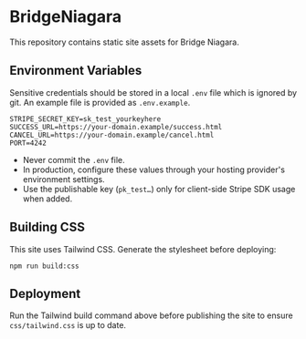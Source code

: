 # BridgeNiagara

This repository contains static site assets for Bridge Niagara.

## Environment Variables

Sensitive credentials should be stored in a local `.env` file which is ignored by git. An example file is provided as `.env.example`.

```
STRIPE_SECRET_KEY=sk_test_yourkeyhere
SUCCESS_URL=https://your-domain.example/success.html
CANCEL_URL=https://your-domain.example/cancel.html
PORT=4242
```

- Never commit the `.env` file.
- In production, configure these values through your hosting provider's environment settings.
- Use the publishable key (`pk_test…`) only for client-side Stripe SDK usage when added.

## Building CSS

This site uses Tailwind CSS. Generate the stylesheet before deploying:

```
npm run build:css
```

## Deployment

Run the Tailwind build command above before publishing the site to ensure `css/tailwind.css` is up to date.

